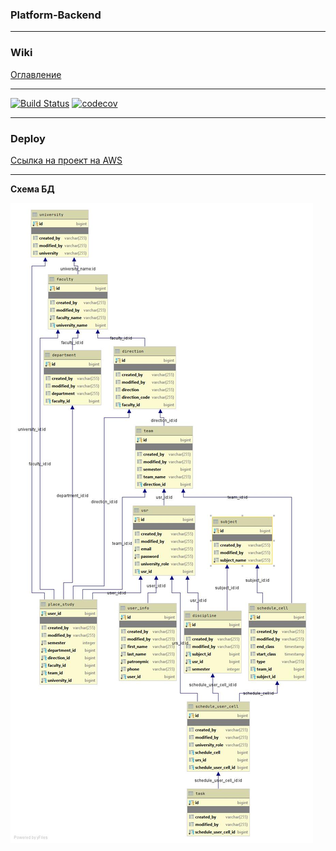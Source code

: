 ### Platform-Backend
***
### Wiki

[Оглавление](documentation/main.md)
***
[![Build Status](https://travis-ci.com/studentsplatformru/Platform-Backend.svg?branch=1.0.0)](https://travis-ci.com/studentsplatformru/Platform-Backend)
[![codecov](https://codecov.io/gh/studentsplatformru/Platform-Backend/branch/1.0.0/graph/badge.svg)](https://codecov.io/gh/studentsplatformru/Platform-Backend)
***
### Deploy

[Ссылка на проект на AWS](http://ec2-35-179-15-245.eu-west-2.compute.amazonaws.com/)
***
**Cхема БД**

![Cхема БД](documentation/img/schema.jpg)